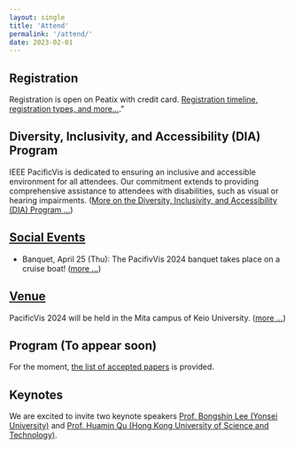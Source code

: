 ```yaml
---
layout: single
title: 'Attend'
permalink: '/attend/'
date: 2023-02-01
---
```


## Registration

Registration is open on Peatix with credit card.  [Registration timeline, registration types, and more...](/pvis2024/attend/registration)."

## Diversity, Inclusivity, and Accessibility (DIA) Program

IEEE PacificVis is dedicated to ensuring an inclusive and accessible environment for all attendees. Our commitment extends to providing comprehensive assistance to attendees with disabilities, such as visual or hearing impairments.  ([More on the Diversity, Inclusivity, and Accessibility (DIA) Program ...](/pvis2024/attend/dia/))

## [Social Events](/pvis2024/attend/events/)

- Banquet, April 25 (Thu): The PacifivVis 2024 banquet takes place on a cruise boat! ([more ...](/pvis2024/attend/events/))

## [Venue](/pvis2024/venue/)

PacificVis 2024 will be held in the Mita campus of Keio University.  ([more ...](/pvis2024/venue/))

## Program (To appear soon)

For the moment, [the list of accepted papers](/pvis2024/papers/) is provided.

## Keynotes

We are excited to invite two keynote speakers [Prof. Bongshin Lee (Yonsei University)](/pvis2024/program/keynote/#bongshin_lee) and [Prof. Huamin Qu (Hong Kong University of Science and Technology)](/pvis2024/program/keynote/#huamin_qu).